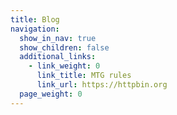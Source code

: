 ```yaml
---
title: Blog
navigation:
  show_in_nav: true
  show_children: false
  additional_links:
    - link_weight: 0
      link_title: MTG rules
      link_url: https://httpbin.org
  page_weight: 0
---
```

